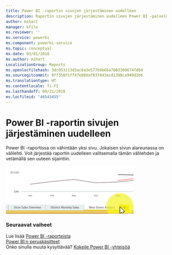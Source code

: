 ```yaml
---
title: Power BI -raportin sivujen järjestäminen uudelleen
description: Raportin sivujen järjestäminen uudelleen Power BI -palvelussa ja Power BI Desktopissa
author: mihart
manager: kfile
ms.reviewer: ''
ms.service: powerbi
ms.component: powerbi-service
ms.topic: conceptual
ms.date: 03/01/2018
ms.author: mihart
LocalizationGroup: Reports
ms.openlocfilehash: 3dc053113d2ac8a3e577b9b66a7803309674fd6d
ms.sourcegitcommit: 0ff358f1ff87e88daf837443ecd1398ca949d2b6
ms.translationtype: HT
ms.contentlocale: fi-FI
ms.lasthandoff: 09/21/2018
ms.locfileid: "46543455"
---
```

# <a name="reorder-pages-in-a-report-in-power-bi"></a>Power BI -raportin sivujen järjestäminen uudelleen
Power BI -raportissa on vähintään yksi sivu.  Jokaisen sivun alareunassa on välilehti.  Voit järjestää raportin uudelleen valitsemalla tämän välilehden ja vetämällä sen uuteen sijaintiin.

![video](media/service-report-reorder-pages/reorder.gif)

### <a name="next-steps"></a>Seuraavat vaiheet
Lue lisää [Power BI -raporteista](consumer/end-user-reports.md)  
[Power BI:n peruskäsitteet](consumer/end-user-basic-concepts.md)  
Onko sinulla muuta kysyttävää? [Kokeile Power BI -yhteisöä](http://community.powerbi.com/)

